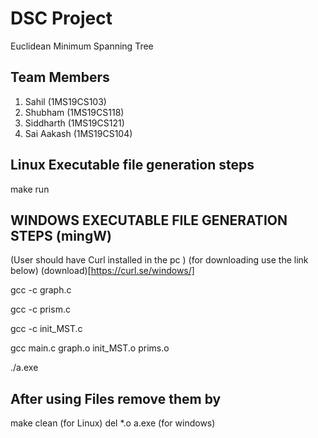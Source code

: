 # DSC Project
Euclidean Minimum Spanning Tree

## Team Members
1. Sahil (1MS19CS103)
2. Shubham (1MS19CS118)
3. Siddharth (1MS19CS121)
4. Sai Aakash (1MS19CS104)

## Linux Executable file generation steps ##

make run

## WINDOWS EXECUTABLE FILE GENERATION STEPS (mingW) ##
(User should have Curl installed in the pc ) 
(for downloading use the link below)
(download)[https://curl.se/windows/]

gcc -c graph.c

gcc -c prism.c

gcc -c init_MST.c

gcc main.c graph.o init_MST.o prims.o


./a.exe

## After using Files remove them by ##

make clean (for Linux)
del *.o a.exe (for windows)
